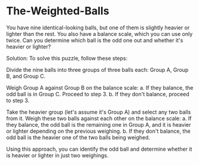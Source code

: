# The-Weighted-Balls
You have nine identical-looking balls, but one of them is slightly heavier or lighter than the rest. You also have a balance scale, which you can use only twice. Can you determine which ball is the odd one out and whether it's heavier or lighter?

Solution:
To solve this puzzle, follow these steps:

Divide the nine balls into three groups of three balls each: Group A, Group B, and Group C.

Weigh Group A against Group B on the balance scale:
a. If they balance, the odd ball is in Group C. Proceed to step 3.
b. If they don't balance, proceed to step 3.

Take the heavier group (let's assume it's Group A) and select any two balls from it. Weigh these two balls against each other on the balance scale:
a. If they balance, the odd ball is the remaining one in Group A, and it is heavier or lighter depending on the previous weighing.
b. If they don't balance, the odd ball is the heavier one of the two balls being weighed.

Using this approach, you can identify the odd ball and determine whether it is heavier or lighter in just two weighings.
